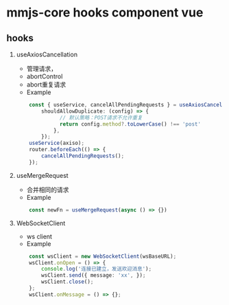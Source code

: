 #  mmjs-core hooks component vue

## hooks
1. useAxiosCancellation
    - 管理请求，
    - abortControl
    - abort重复请求
    - Example
    ```ts
        const { useService, cancelAllPendingRequests } = useAxiosCancellation({
            shouldAllowDuplicate: (config) => {
                  // 默认策略：POST请求不允许重复
                  return config.method?.toLowerCase() !== 'post'
                },
            });
        useService(axiso);
        router.beforeEach(() => {
            cancelAllPendingRequests();
        });
    ```
2. useMergeRequest
    - 合并相同的请求
    - Example
    ```ts
        const newFn = useMergeRequest(async () => {})
    ```

3. WebSocketClient
    - ws client
    - Example
    ```ts 
        const wsClient = new WebSocketClient(wsBaseURL);
        wsClient.onOpen = () => {
            console.log('连接已建立，发送欢迎消息');
            wsClient.send({ message: 'xx', });
            wsClient.close();
        };
        wsClient.onMessage = () => {};
    ```